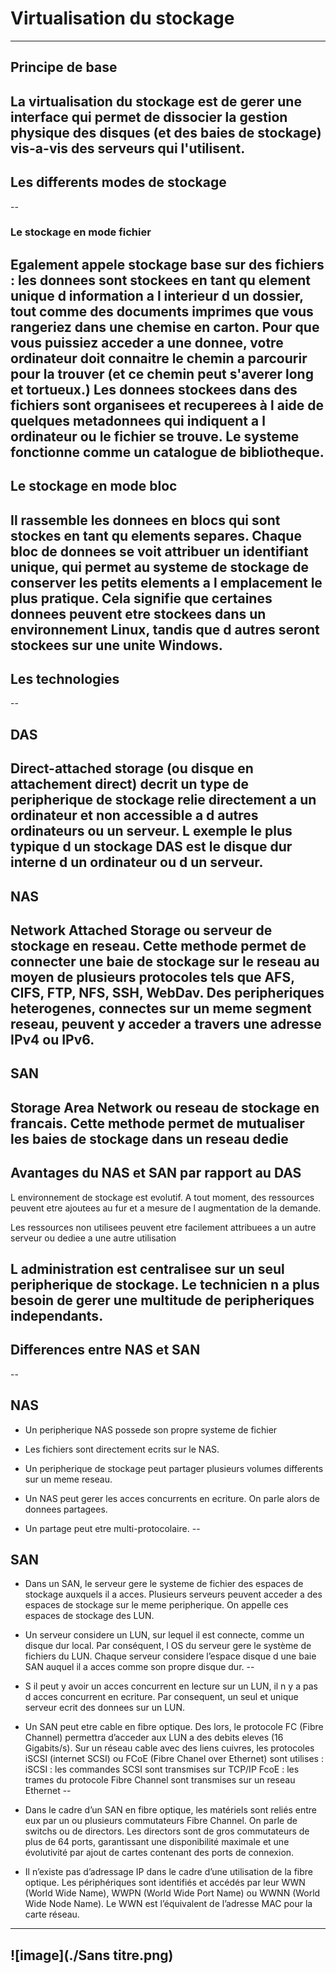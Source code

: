 # Virtualisation du stockage
---

## Principe de base

La virtualisation du stockage est de gerer une interface qui permet de dissocier la gestion physique des disques (et des baies de stockage) vis-a-vis des serveurs qui l'utilisent.
---

## Les differents modes de stockage
--

### Le stockage en mode fichier

Egalement appele stockage base sur des fichiers : les donnees sont stockees en tant qu element unique d information a l interieur d un dossier, tout comme des documents imprimes que vous rangeriez dans une chemise en carton. Pour que vous puissiez acceder a une donnee, votre ordinateur doit connaitre le chemin a parcourir pour la trouver (et ce chemin peut s'averer long et tortueux.) Les donnees stockees dans des fichiers sont organisees et recuperees à l aide de quelques metadonnees qui indiquent a l ordinateur ou le fichier se trouve. Le systeme fonctionne comme un catalogue de bibliotheque.
--

## Le stockage en mode bloc 

Il rassemble les donnees en blocs qui sont stockes en tant qu elements separes. Chaque bloc de donnees se voit attribuer un identifiant unique, qui permet au systeme de stockage de conserver les petits elements a l emplacement le plus pratique. Cela signifie que certaines donnees peuvent etre stockees dans un environnement Linux, tandis que d autres seront stockees sur une unite Windows.
---

## Les technologies
--

## DAS

Direct-attached storage (ou disque en attachement direct) decrit un type de peripherique de stockage relie directement a un ordinateur et non accessible a d autres ordinateurs ou un serveur. L exemple le plus typique d un stockage DAS est le disque dur interne d un ordinateur ou d un serveur.
--

## NAS

Network Attached Storage ou serveur de stockage en reseau. Cette methode permet de connecter une baie de stockage sur le reseau au moyen de plusieurs protocoles tels que AFS, CIFS, FTP, NFS, SSH, WebDav. Des peripheriques heterogenes, connectes sur un meme segment reseau, peuvent y acceder a travers une adresse IPv4 ou IPv6.
--

## SAN

Storage Area Network ou reseau de stockage en francais. Cette methode permet de mutualiser les baies de stockage dans un reseau dedie
--

## Avantages du NAS et SAN par rapport au DAS

 L environnement de stockage est evolutif. A tout moment, des ressources peuvent etre ajoutees au fur et a mesure de l augmentation de la demande. 
 
 Les ressources non utilisees peuvent etre facilement attribuees a un autre serveur ou dediee a une autre utilisation 
 
 L administration est centralisee sur un seul peripherique de stockage. Le technicien n a plus besoin de gerer une multitude de peripheriques independants.
--

## Differences entre NAS et SAN
--

## NAS

- Un peripherique NAS possede son propre systeme de fichier 

- Les fichiers sont directement ecrits sur le NAS.

- Un peripherique de stockage peut partager plusieurs volumes differents sur un meme reseau.

- Un NAS peut gerer les acces concurrents en ecriture. On parle alors de donnees partagees.

- Un partage peut etre multi-protocolaire. 
--
## SAN

- Dans un SAN, le serveur gere le systeme de fichier des espaces de stockage auxquels il a acces. Plusieurs serveurs peuvent acceder a des espaces de stockage sur le meme peripherique. On appelle ces espaces de stockage des LUN.

- Un serveur considere un LUN, sur lequel il est connecte, comme un disque dur local. Par conséquent, l OS du serveur gere le système de fichiers du LUN. Chaque serveur considere l’espace disque d une baie SAN auquel il a acces comme son propre disque dur.
--

- S il peut y avoir un acces concurrent en lecture sur un LUN, il n y a pas d acces concurrent en ecriture. Par consequent, un seul et unique serveur ecrit des donnees sur un LUN.

- Un SAN peut etre cable en fibre optique. Des lors, le protocole FC (Fibre Channel)
permettra d’acceder aux LUN a des debits eleves (16 Gigabits/s). Sur un réseau cable avec des liens cuivres, les protocoles iSCSI (internet SCSI) ou FCoE (Fibre Chanel over Ethernet) sont utilises :
   iSCSI : les commandes SCSI sont transmises sur TCP/IP
   FcoE : les trames du protocole Fibre Channel sont transmises sur un reseau Ethernet
--

- Dans le cadre d’un SAN en fibre optique, les matériels sont reliés entre eux par un ou plusieurs commutateurs Fibre Channel. On parle de switchs ou de directors. Les directors sont de gros commutateurs de plus de 64 ports, garantissant une disponibilité maximale et une évolutivité par ajout de cartes contenant des ports de connexion.

- Il n’existe pas d’adressage IP dans le cadre d’une utilisation de la fibre optique. Les périphériques sont identifiés et accédés par leur WWN (World Wide Name), WWPN (World Wide Port Name) ou WWNN (World Wide Node Name). Le WWN est l’équivalent de l’adresse MAC pour la carte réseau.
---

![image](./Sans titre.png)
--

